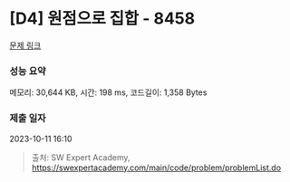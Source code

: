 # [D4] 원점으로 집합 - 8458 

[문제 링크](https://swexpertacademy.com/main/code/problem/problemDetail.do?contestProbId=AWzaq5KKk_ADFAVU) 

### 성능 요약

메모리: 30,644 KB, 시간: 198 ms, 코드길이: 1,358 Bytes

### 제출 일자

2023-10-11 16:10



> 출처: SW Expert Academy, https://swexpertacademy.com/main/code/problem/problemList.do